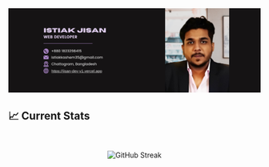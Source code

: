 <a>
<img src="https://raw.githubusercontent.com/Jisan-Dev/Jisan-Dev/main/images/banner2.png" />
</a>

## :chart_with_upwards_trend: Current Stats

<br />

<p align="center">
 <img width="60%" src="https://streak-stats.demolab.com?user=Jisan-Dev&theme=tokyonight-duo&hide_border=true&background=0D1117&stroke=0D1117" alt="GitHub Streak" />
</p>
